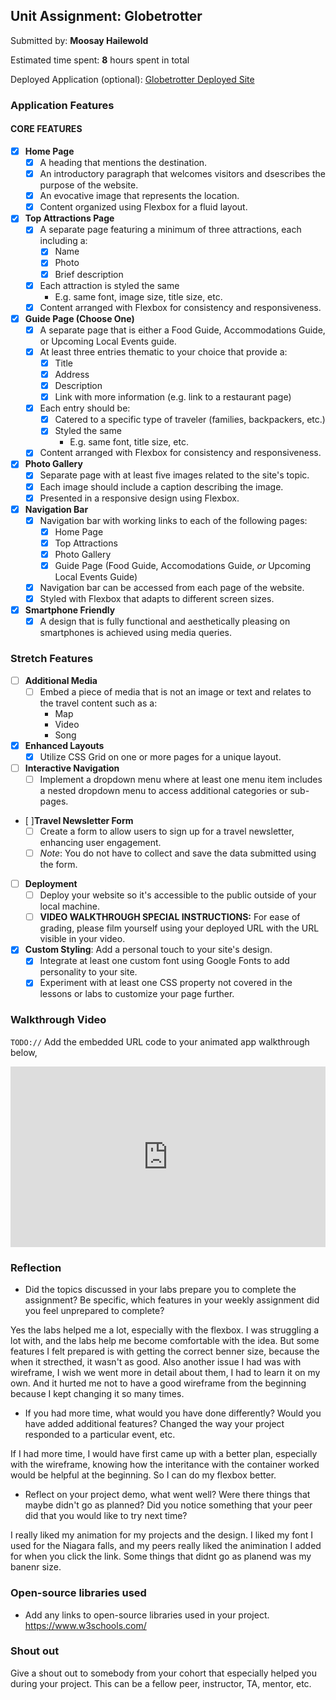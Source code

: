 

## Unit Assignment: Globetrotter

Submitted by: **Moosay Hailewold**

Estimated time spent: **8** hours spent in total

Deployed Application (optional): [Globetrotter Deployed Site](ADD_LINK_HERE)

### Application Features

#### CORE FEATURES

- [x] **Home Page**
  - [x] A heading that mentions the destination.
  - [x] An introductory paragraph that welcomes visitors and dsescribes the purpose of the website. 
  - [x] An evocative image that represents the location.
  - [x] Content organized using Flexbox for a fluid layout.

- [x] **Top Attractions Page**
  - [x] A separate page featuring a minimum of three attractions, each including a:
    - [x] Name
    - [x] Photo
    - [x] Brief description
  - [x] Each attraction is styled the same
    - E.g. same font, image size, title size, etc. 
  - [x] Content arranged with Flexbox for consistency and responsiveness.

- [x] **Guide Page (Choose One)**
  - [x] A separate page that is either a Food Guide, Accommodations Guide, or Upcoming Local Events guide.
  - [x] At least three entries thematic to your choice that provide a:
    - [x] Title
    - [x] Address
    - [x] Description
    - [x] Link with more information (e.g. link to a restaurant page)
  - [x] Each entry should be:
    - [x] Catered to a specific type of traveler (families, backpackers, etc.)
    - [x] Styled the same
      - E.g. same font, title size, etc.
  - [x] Content arranged with Flexbox for consistency and responsiveness. 

- [x] **Photo Gallery**
  - [x] Separate page with at least five images related to the site's topic.
  - [x] Each image should include a caption describing the image.
  - [x] Presented in a responsive design using Flexbox.

- [x] **Navigation Bar**
  - [x] Navigation bar with working links to each of the following pages:
    - [x] Home Page
    - [x] Top Attractions
    - [x] Photo Gallery
    - [x] Guide Page (Food Guide, Accomodations Guide, _or_ Upcoming Local Events Guide)
  - [x] Navigation bar can be accessed from each page of the website.
  - [x] Styled with Flexbox that adapts to different screen sizes.  

- [x] **Smartphone Friendly**
  - [x] A design that is fully functional and aesthetically pleasing on smartphones is achieved using media queries.

### Stretch Features

- [ ] **Additional Media**
  - [ ] Embed a piece of media that is not an image or text and relates to the travel content such as a:
    - Map
    - Video
    - Song

- [x] **Enhanced Layouts**
  - [x] Utilize CSS Grid on one or more pages for a unique layout.

- [ ] **Interactive Navigation**
  - [ ] Implement a dropdown menu where at least one menu item includes a nested dropdown menu to access additional categories or sub-pages.

- [ ]**Travel Newsletter Form**
  - [ ] Create a form to allow users to sign up for a travel newsletter, enhancing user engagement.
  - [ ] *Note*: You do not have to collect and save the data submitted using the form. 

- [ ] **Deployment**
  - [ ] Deploy your website so it's accessible to the public outside of your local machine. 
  - [ ] **VIDEO WALKTHROUGH SPECIAL INSTRUCTIONS:** For ease of grading, please film yourself using your deployed URL with the URL visible in your video. 

- [x] **Custom Styling**: Add a personal touch to your site's design.
  - [x] Integrate at least one custom font using Google Fonts to add personality to your site.
  - [x] Experiment with at least one CSS property not covered in the lessons or labs to customize your page further.

### Walkthrough Video

`TODO://` Add the embedded URL code to your animated app walkthrough below, 

<div style="position: relative; padding-bottom: 57.38575982996812%; height: 0;"><iframe src="https://www.loom.com/embed/2bf27f2d72a04fcd94a57a7eac022e78?sid=16f2d8a6-899f-4032-a4d1-22bbf441d554" frameborder="0" webkitallowfullscreen mozallowfullscreen allowfullscreen style="position: absolute; top: 0; left: 0; width: 100%; height: 100%;"></iframe></div>



### Reflection

* Did the topics discussed in your labs prepare you to complete the assignment? Be specific, which features in your weekly assignment did you feel unprepared to complete?

Yes the labs helped me a lot, especially with the flexbox. I was struggling a lot with, and the labs help me become comfortable with the idea. But some features I felt prepared is with getting the correct benner size, because the when it strecthed, it wasn't as good. Also another issue I had was with wireframe, I wish we went more in detail about them, I had to learn it on my own. And it hurted me not to have a good wireframe from the beginning because I kept changing it so many times. 

* If you had more time, what would you have done differently? Would you have added additional features? Changed the way your project responded to a particular event, etc.

If I had more time, I would have first came up with a better plan, especially with the wireframe, knowing how the interitance with the container worked would be helpful at the beginning. So I can do my flexbox better.   


* Reflect on your project demo, what went well? Were there things that maybe didn't go as planned? Did you notice something that your peer did that you would like to try next time?

I really liked my animation for my projects and the design. I liked my font I used for the Niagara falls, and my peers really liked the animination I added for when you click the link. Some things that didnt go as planend was my banenr size.

### Open-source libraries used

- Add any links to open-source libraries used in your project.
https://www.w3schools.com/


### Shout out

Give a shout out to somebody from your cohort that especially helped you during your project. This can be a fellow peer, instructor, TA, mentor, etc.
